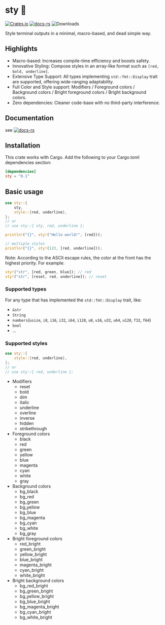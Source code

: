 # sty 🌈

[![Crates.io](https://img.shields.io/crates/v/sty.svg)](https://crates.io/crates/sty)
[![docs-rs](https://docs.rs/sty/badge.svg)](https://docs.rs/sty)
![Downloads](https://img.shields.io/crates/d/sty)

Style terminal outputs in a minimal, macro-based, and dead simple way.

## Highlights

- Macro-based: Increases compile-time efficiency and boosts safety.
- Innovative Styling: Compose styles in an array-like format such as `[red, bold, underline]`.
- Extensive Type Support: All types implementing `std::fmt::Display` trait are supported, offering wide-ranging adaptability.
- Full Color and Style support: Modifiers / Foreground colors / Background colors / Bright foreground colors / Bright background colors.
- Zero dependencies: Cleaner code-base with no third-party interference.

## Documentation

see [![docs-rs](https://docs.rs/sty/badge.svg)](https://docs.rs/sty)

## Installation

This crate works with Cargo. Add the following to your Cargo.toml dependencies section:

```toml
[dependencies]
sty = "0.1"
```

## Basic usage

```rust
use sty::{
    sty,
    style::{red, underline},
};
// or
// use sty::{ sty, red, underline };

println!("{}", sty!("Hello world!", [red]));

// multiple styles
println!("{}", sty!(123, [red, underline]));
```

Note: According to the ASCII escape rules, the color at the front has the highest priority. For example:

```rust
sty!("str", [red, green, blue]); // red
sty!("str", [reset, red, underline]); // reset
```

### Supported types

For any type that has implemented the `std::fmt::Display` trait, like:

- `&str`
- `String`
- `numbers`(`usize`, `i8`, `i16`, `i32`, `i64`, `i128`, `u8`, `u16`, `u32`, `u64`, `u128`, `f32`, `f64`)
- `bool`
- ...

### Supported styles

```rust
use sty::{
    style::{red, underline},
};
// or
// use sty::{ red, underline };
```

- Modifiers
  - reset
  - bold
  - dim
  - italic
  - underline
  - overline
  - inverse
  - hidden
  - strikethrough
- Foreground colors
  - black
  - red
  - green
  - yellow
  - blue
  - magenta
  - cyan
  - white
  - gray
- Background colors
  - bg_black
  - bg_red
  - bg_green
  - bg_yellow
  - bg_blue
  - bg_magenta
  - bg_cyan
  - bg_white
  - bg_gray
- Bright foreground colors
  - red_bright
  - green_bright
  - yellow_bright
  - blue_bright
  - magenta_bright
  - cyan_bright
  - white_bright
- Bright background colors
  - bg_red_bright
  - bg_green_bright
  - bg_yellow_bright
  - bg_blue_bright
  - bg_magenta_bright
  - bg_cyan_bright
  - bg_white_bright
